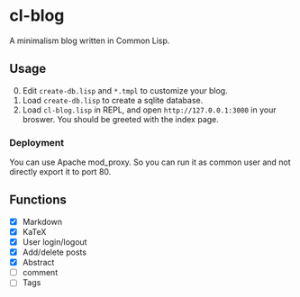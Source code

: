 # cl-blog
A minimalism blog written in Common Lisp.

## Usage
0. Edit `create-db.lisp` and `*.tmpl` to customize your blog.
0. Load `create-db.lisp` to create a sqlite database.
0. Load `cl-blog.lisp` in REPL, and open `http://127.0.0.1:3000` in your broswer. You should be greeted with the index page.

### Deployment
You can use Apache mod_proxy. So you can run it as common user and not directly export it to port 80.

## Functions
- [x] Markdown
- [x] KaTeX
- [x] User login/logout
- [x] Add/delete posts
- [x] Abstract
- [ ] comment
- [ ] Tags
